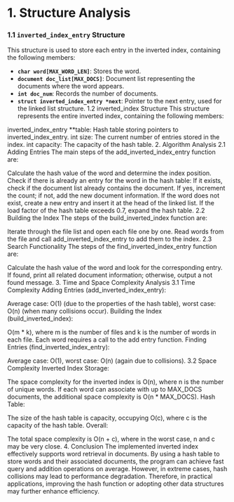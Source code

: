 # 1. Structure Analysis
### 1.1 `inverted_index_entry` Structure
This structure is used to store each entry in the inverted index, containing the following members:

- **`char word[MAX_WORD_LEN]`**: Stores the word.
- **`document doc_list[MAX_DOCS]`**: Document list representing the documents where the word appears.
- **`int doc_num`**: Records the number of documents.
- **`struct inverted_index_entry *next`**: Pointer to the next entry, used for the linked list structure.
1.2 inverted_index Structure
This structure represents the entire inverted index, containing the following members:

inverted_index_entry **table: Hash table storing pointers to inverted_index_entry.
int size: The current number of entries stored in the index.
int capacity: The capacity of the hash table.
2. Algorithm Analysis
2.1 Adding Entries
The main steps of the add_inverted_index_entry function are:

Calculate the hash value of the word and determine the index position.
Check if there is already an entry for the word in the hash table:
If it exists, check if the document list already contains the document. If yes, increment the count; if not, add the new document information.
If the word does not exist, create a new entry and insert it at the head of the linked list.
If the load factor of the hash table exceeds 0.7, expand the hash table.
2.2 Building the Index
The steps of the build_inverted_index function are:

Iterate through the file list and open each file one by one.
Read words from the file and call add_inverted_index_entry to add them to the index.
2.3 Search Functionality
The steps of the find_inverted_index_entry function are:

Calculate the hash value of the word and look for the corresponding entry.
If found, print all related document information; otherwise, output a not found message.
3. Time and Space Complexity Analysis
3.1 Time Complexity
Adding Entries (add_inverted_index_entry):

Average case: O(1) (due to the properties of the hash table), worst case: O(n) (when many collisions occur).
Building the Index (build_inverted_index):

O(m * k), where m is the number of files and k is the number of words in each file. Each word requires a call to the add entry function.
Finding Entries (find_inverted_index_entry):

Average case: O(1), worst case: O(n) (again due to collisions).
3.2 Space Complexity
Inverted Index Storage:

The space complexity for the inverted index is O(n), where n is the number of unique words. If each word can associate with up to MAX_DOCS documents, the additional space complexity is O(n * MAX_DOCS).
Hash Table:

The size of the hash table is capacity, occupying O(c), where c is the capacity of the hash table.
Overall:

The total space complexity is O(n + c), where in the worst case, n and c may be very close.
4. Conclusion
The implemented inverted index effectively supports word retrieval in documents. By using a hash table to store words and their associated documents, the program can achieve fast query and addition operations on average. However, in extreme cases, hash collisions may lead to performance degradation. Therefore, in practical applications, improving the hash function or adopting other data structures may further enhance efficiency.
